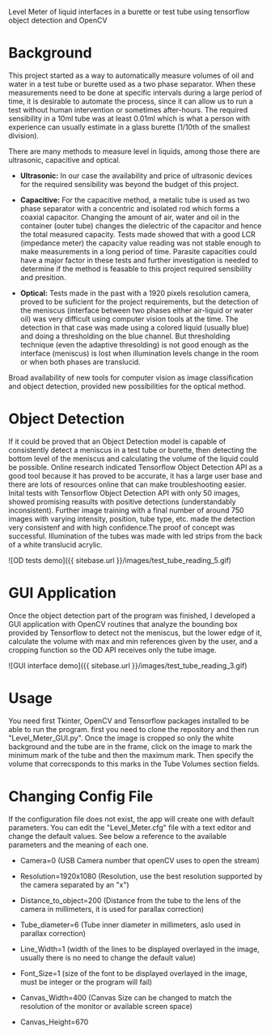 Level Meter of liquid interfaces in a burette or test tube using tensorflow object detection and OpenCV

# Background
This project started as a way to automatically measure volumes of oil and water in a test tube or burette used as a two phase separator. When these measurements need to be done at specific intervals during a large period of time, it is desirable to automate the process, since it can allow us to run a test without human intervention or sometimes after-hours. The required sensibility in a 10ml tube was at least 0.01ml which is what a person with experience can usually estimate in a glass burette (1/10th of the smallest division). 

There are many methods to measure level in liquids, among those there are ultrasonic, capacitive and optical. 

* **Ultrasonic:** In our case the availability and price of ultrasonic devices for the required sensibility was beyond the budget of this project. 

* **Capacitive:** For the capacitive method, a metalic tube is used as two phase separator with a concentric and isolated rod  which forms a coaxial capacitor. Changing the amount of air, water and oil in the container (outer tube) changes the dielectric of the capacitor and hence the total measured capacity. Tests made showed that with a good LCR (impedance meter) the capacity value reading was not stable enough to make measurements in a long period of time. Parasite capacities could have a major factor in these tests and further investigation is needed to determine if the method is feasable to this project required sensibility and presition.

* **Optical:** Tests made in the past with a 1920 pixels resolution camera, proved to be suficient for the project requirements, but the detection of the meniscus (interface between two phases either air-liquid or water oil) was very difficult using computer vision tools at the time. The detection in that case was made using a colored liquid (usually blue) and doing a thresholding on the blue channel. But thresholding technique (even the adaptive thresolding) is not good enough as the interface (meniscus) is lost when illumination levels change in the room or when both phases are translucid.

Broad availability of new tools for computer vision as image classification and object detection, provided new possibilities for the optical method. 

# Object Detection
If it could be proved that an Object Detection model is capable of consistently detect a meniscus in a test tube or burette, then detecting the bottom level of the meniscus and calculating the volume of the liquid could be possible. 
Online research indicated Tensorflow Object Detection API as a good tool because it has proved to be accurate, it has a large user base and there are lots of resources online that can make troubleshooting easier.
Inital tests with Tensorflow Object Detection API with only 50 images, showed promising reasults with positive detections (understandably inconsistent). Further image training with a final number of around 750 images with varying intensity, position, tube type, etc. made the detection very consistenf and with high confidence.The proof of concept was successful. Illumination of the tubes was made with led strips from the back of a white translucid acrylic. 

![OD tests demo]({{ sitebase.url }}/images/test_tube_reading_5.gif)

# GUI Application
Once the object detection part of the program was finished, I developed a GUI application with OpenCV routines that analyze the bounding box provided by Tensorflow to detect not the meniscus, but the lower edge of it, calculate  the volume with max and min references given by the user, and a cropping function so the OD API receives only the tube image.



![GUI interface demo]({{ sitebase.url }}/images/test_tube_reading_3.gif)

# Usage
You need first Tkinter, OpenCV and Tensorflow packages installed to be able to run the program.
first you need to clone the repository and then run "Level_Meter_GUI.py".
Once the image is cropped so only the white background and the tube are in the frame, click on the image to mark the minimum mark of the tube and then the maximum mark. Then specify the volume that correcsponds to this marks in the Tube Volumes section fields.

# Changing Config File
If the configuration file does not exist, the app will create one with default parameters. You can edit the "Level_Meter.cfg" file with a text editor and change the default values. See below a reference to the available parameters and the meaning of each one.

* Camera=0                (USB Camera number that openCV uses to open the stream)

* Resolution=1920x1080    (Resolution, use the best resolution supported by the camera separated by an "x")

* Distance_to_object=200  (Distance from the tube to the lens of the camera in millimeters, it is used for parallax correction)

* Tube_diameter=6         (Tube inner diameter in millimeters, aslo used in parallax correction)

* Line_Width=1            (width of the lines to be displayed overlayed in the image, usually there is no need to change the default value)

* Font_Size=1             (size of the font to be displayed overlayed in the image, must be integer or the program will fail)

* Canvas_Width=400        (Canvas Size can be changed to match the resolution of the monitor or available screen space)

* Canvas_Height=670

